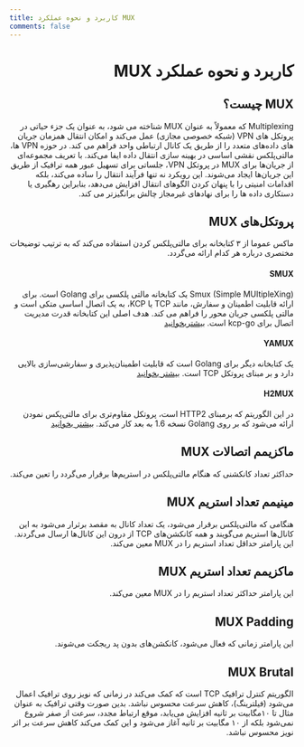 ```yaml
---
title: کاربرد و نحوه عملکرد MUX 
comments: false
---
```


<div dir="rtl" markdown="1">

# کاربرد و نحوه عملکرد MUX

## MUX چیست؟
Multiplexing که معمولاً به عنوان MUX شناخته می شود، به عنوان یک جزء حیاتی در پروتکل های VPN (شبکه خصوصی مجازی) عمل می‌کند و امکان انتقال همزمان جریان های داده‌های متعدد را از طریق یک کانال ارتباطی واحد فراهم می کند. در حوزه VPN ها، مالتی‌پلکس نقشی اساسی در بهینه سازی انتقال داده ایفا می‌کند. با تعریف مجموعه‌ای از جریان‌ها برای MUX در پروتکل VPN، جلساتی برای تسهیل عبور همه ترافیک از طریق این جریان‌ها ایجاد می‌شوند. این رویکرد نه تنها فرآیند انتقال را ساده می‌کند، بلکه اقدامات امنیتی را با پنهان کردن الگوهای انتقال افزایش می‌دهد، بنابراین رهگیری یا دستکاری داده ها را برای نهادهای غیرمجاز چالش برانگیزتر می کند.

## پروتکل‌های MUX
ماکس عموما از ۳ کتابخانه برای مالتی‌پلکس کردن استفاده می‌کند که به ترتیب توضیحات مختصری درباره هر کدام ارائه می‌گردد.

#### SMUX
Smux (Simple MUltipleXing) یک کتابخانه مالتی پلکسی برای Golang است. برای ارائه قابلیت اطمینان و سفارش، مانند TCP یا KCP، به یک اتصال اساسی متکی است و مالتی پلکسی جریان محور را فراهم می کند. هدف اصلی این کتابخانه قدرت مدیریت اتصال برای kcp-go است. [بیشتربخوانید](https://github.com/xtaci/smux)

#### YAMUX
یک کتابخانه دیگر برای Golang است که قابلیت اطمینان‌پذیری و سفارشی‌سازی بالایی دارد و بر مبنای پروتکل TCP است. [بیشتر بخوانید](https://github.com/hashicorp/yamux)
#### H2MUX
در این الگوریتم که برمبنای HTTP2 است، پروتکل مقاوم‌تری برای مالتی‌پکس نمودن ارائه می‌شود که بر روی Golang نسخه 1.6 به بعد کار می‌کند. [بیشتر بخوانید](https://pkg.go.dev/golang.org/x/net/http2)

## ماکزیمم اتصالات MUX
حداکثر تعداد کانکشنی که هنگام مالتی‌پلکس در استریم‌ها برقرار می‌گردد را تعین می‌کند.
## مینیمم تعداد استریم MUX
هنگامی که مالتی‌پلکس برقرار می‌شود، یک تعداد کانال به مقصد برثرار می‌شود به این کانال‌ها استریم می‌گویند و همه کانکشن‌های TCP از درون این کانال‌ها ارسال می‌گردند. این پارامتر حداقل تعداد استریم را در MUX معین می‌کند.
## ماکزیمم تعداد استریم MUX
این پارامتر حداکثر تعداد استریم را در MUX معین می‌کند.
## MUX Padding
این پارامتر زمانی که فعال می‌شود، کانکشن‌های بدون پد ریجکت می‌شوند.
## MUX Brutal
الگوریتم کنترل ترافیک TCP است که کمک می‌کند در زمانی که نویز روی ترافیک اعمال می‌شود (فیلترینگ)، کاهش سرعت محسوس نباشد. بدین صورت وقتی ترافیک به عنوان مثال تا ۱۰مگابیت بر ثانیه افزایش می‌یابد، موقع ارتباط مجدد، سرعت از صفر شروع نمی‌شود بلکه از ۱۰ مگابیت بر ثانیه آغاز می‌شود و این کمک می‌کند کاهش سرعت بر اثر نویز محسوس نباشد.


</div>





















</div>
